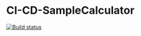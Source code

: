# CI-CD-SampleCalculator

[![Build status](https://build.appcenter.ms/v0.1/apps/b16b5066-9f16-47b6-94d5-087022589e3a/branches/dev/badge)](https://appcenter.ms)

